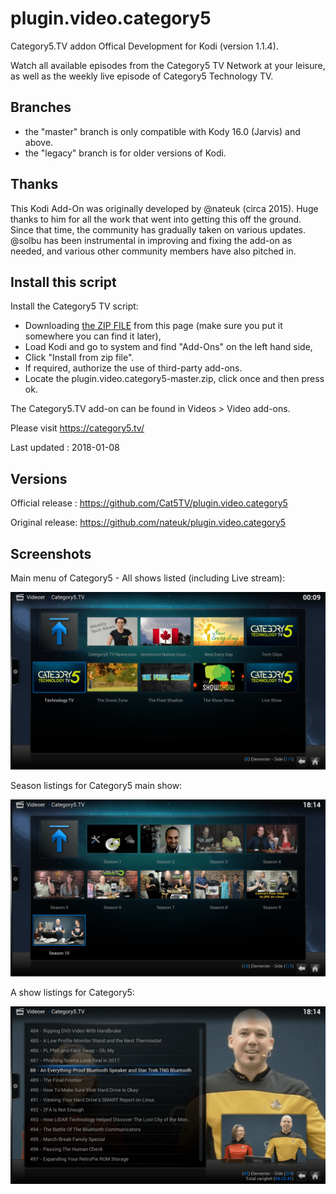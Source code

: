# plugin.video.category5
Category5.TV addon Offical Development for Kodi (version 1.1.4).

Watch all available episodes from the Category5 TV Network at your leisure, as well as the weekly live episode of Category5 Technology TV.

## Branches
* the "master" branch is only compatible with Kody 16.0 (Jarvis) and above.
* the "legacy" branch is for older versions of Kodi.

## Thanks
This Kodi Add-On was originally developed by @nateuk (circa 2015). Huge thanks to him for all the work that went into getting this off the ground. Since that time, the community has gradually taken on various updates. @solbu has been instrumental in improving and fixing the add-on as needed, and various other community members have also pitched in.

## Install this script
Install the Category5 TV script:

* Downloading [the ZIP FILE](https://github.com/Cat5TV/plugin.video.category5/archive/master.zip) from this page
(make sure you put it somewhere you can find it later),
* Load Kodi and go to system and find "Add-Ons" on the left hand side,
* Click "Install from zip file".
* If required, authorize the use of third-party add-ons.
* Locate the plugin.video.category5-master.zip, click once and then press ok.

The Category5.TV add-on can be found in Videos > Video add-ons.


Please visit https://category5.tv/

Last updated : 2018-01-08

## Versions

Official release : https://github.com/Cat5TV/plugin.video.category5

Original release: https://github.com/nateuk/plugin.video.category5

## Screenshots

Main menu of Category5 - All shows listed (including Live stream):

![Main menu of Category5 - All shows listed including Live stream](resources/media/screenshots/mainscreen.png?raw=true)

Season listings for Category5 main show:

![Season listings for Category5 main show](resources/media/screenshots/seasons.png?raw=true)

A show listings for Category5:

![A show listings for Category5](resources/media/screenshots/mediaview.png?raw=true)

